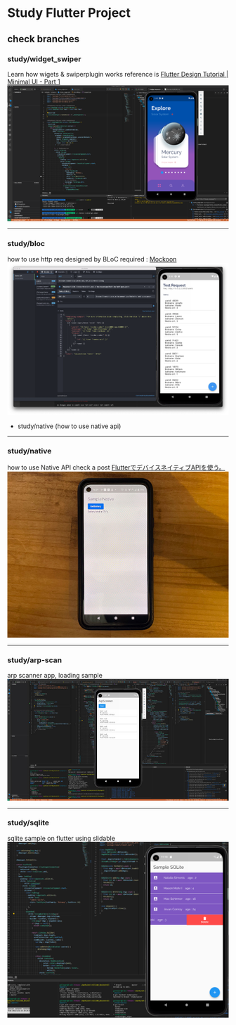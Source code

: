 # Study Flutter Project

## check branches
### study/widget_swiper 
Learn how wigets & swiperplugin works
reference is [Flutter Design Tutorial | Minimal UI - Part 1](https://www.youtube.com/watch?v=neXfa4J752A)
![](./assets/00_study_widtets.png)


---

### study/bloc 
how to use http req designed by BLoC
required : [Mockoon](https://mockoon.com/)
![](./assets/01_study_bloc.png)

 - study/native (how to use native api)

 ---

### study/native 
how to use Native API
check a post [FlutterでデバイスネイティブAPIを使う。 ](https://vomit.me/articles/2022/02/09/11bf68b9fdbef6ea37282630376caa29/flutter-native-code/)
![](./assets/02_study_native.jpg)

---

### study/arp-scan
arp scanner app, loading sample
![](./assets/03_arp-scanner.jpg)


---

### study/sqlite
sqlite sample on flutter using slidable
![](./assets/04_study_sqlite3.png)